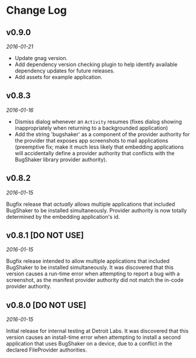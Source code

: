 # Change Log

## v0.9.0

_2016-01-21_

- Update gnag version.
- Add dependency version checking plugin to help identify available dependency updates for future releases.
- Add assets for example application.

## v0.8.3

_2016-01-16_

- Dismiss dialog whenever an `Activity` resumes (fixes dialog showing inappropriately when returning to a backgrounded application)
- Add the string 'bugshaker' as a component of the provider authority for the provider that exposes app screenshots to mail applications (preemptive fix; make it much less likely that embedding applications will accidentally define a provider authority that conflicts with the BugShaker library provider authority).

## v0.8.2

_2016-01-15_

Bugfix release that _actually_ allows multiple applications that included BugShaker to be installed simultaneously. Provider authority is now totally determined by the embedding application's id.

## v0.8.1 [DO NOT USE]

_2016-01-15_

Bugfix release intended to allow multiple applications that included BugShaker to be installed simultaneously. It was discovered that this version causes a run-time error when attempting to report a bug with a screenshot, as the manifest provider authority did not match the in-code provider authority.

## v0.8.0 [DO NOT USE]

_2016-01-15_

Initial release for internal testing at Detroit Labs. It was discovered that this version causes an install-time error when attempting to install a second application that uses BugShaker on a device, due to a conflict in the declared FileProvider authorities.
